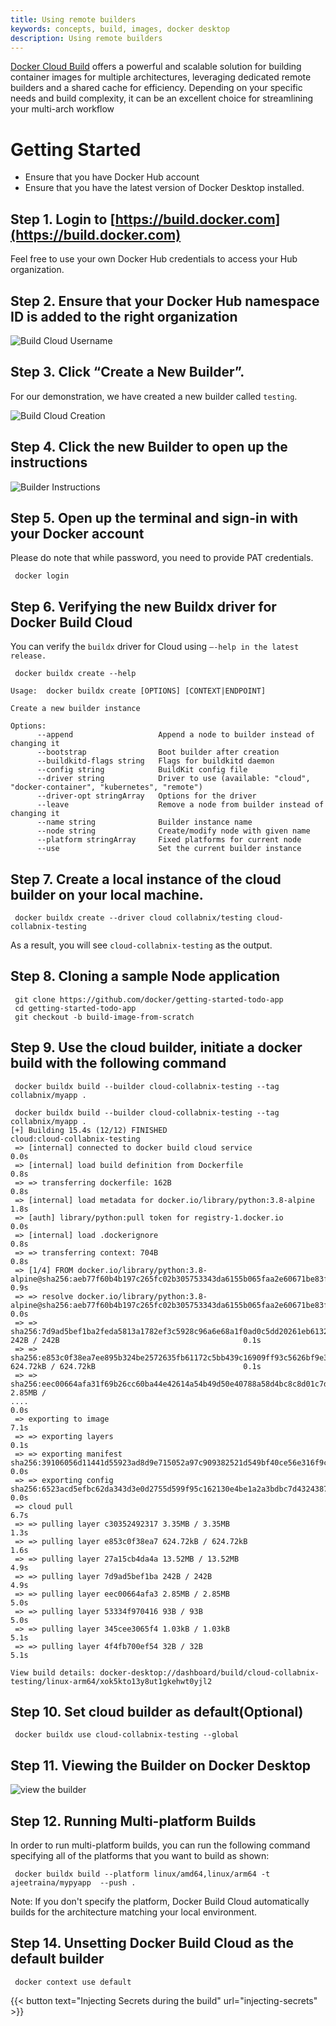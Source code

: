 ```yaml
---
title: Using remote builders
keywords: concepts, build, images, docker desktop
description: Using remote builders
---
```


[Docker Cloud Build](https://docs.docker.com/build/cloud/) offers a powerful and scalable solution for building container images for multiple architectures, leveraging dedicated remote builders and a shared cache for efficiency. Depending on your specific needs and build complexity, it can be an excellent choice for streamlining your multi-arch workflow


# Getting Started



* Ensure that you have Docker Hub account
* Ensure that you have the latest version of Docker Desktop installed.


## Step 1. Login to [https://build.docker.com](https://build.docker.com)

Feel free to use your own Docker Hub credentials to access your Hub organization.


## Step 2.  Ensure that your Docker Hub namespace ID is added to the right organization


![Build Cloud Username](build_cloud_userid.png)


## Step 3. Click “Create a New Builder”.

For our demonstration, we have created a new builder called `testing`.

![Build Cloud Creation](create_new_builder.png)



## Step 4.  Click the new Builder to open up the instructions

![Builder Instructions](builder_instructions.png)


## Step 5. Open up the terminal and sign-in with your Docker account

Please do note that while password, you need to provide PAT credentials.

```console
 docker login
```


## Step 6.  Verifying the new Buildx driver for Docker Build Cloud

You can verify the `buildx` driver for Cloud using `–-help in the latest release.`

```console
 docker buildx create --help

Usage:  docker buildx create [OPTIONS] [CONTEXT|ENDPOINT]

Create a new builder instance

Options:
      --append                   Append a node to builder instead of changing it
      --bootstrap                Boot builder after creation
      --buildkitd-flags string   Flags for buildkitd daemon
      --config string            BuildKit config file
      --driver string            Driver to use (available: "cloud", "docker-container", "kubernetes", "remote")
      --driver-opt stringArray   Options for the driver
      --leave                    Remove a node from builder instead of changing it
      --name string              Builder instance name
      --node string              Create/modify node with given name
      --platform stringArray     Fixed platforms for current node
      --use                      Set the current builder instance

```


## Step 7. Create a local instance of the cloud builder on your local machine.

```console
 docker buildx create --driver cloud collabnix/testing cloud-collabnix-testing
```

As a result, you will see `cloud-collabnix-testing` as the output.


## Step 8. Cloning a sample Node application

```console
 git clone https://github.com/docker/getting-started-todo-app
 cd getting-started-todo-app
 git checkout -b build-image-from-scratch
```
## Step 9. Use the cloud builder, initiate a docker build with the following command

```console
 docker buildx build --builder cloud-collabnix-testing --tag collabnix/myapp .
```

```
 docker buildx build --builder cloud-collabnix-testing --tag collabnix/myapp .
[+] Building 15.4s (12/12) FINISHED                                                                       cloud:cloud-collabnix-testing
 => [internal] connected to docker build cloud service                                                                             0.0s
 => [internal] load build definition from Dockerfile                                                                               0.8s
 => => transferring dockerfile: 162B                                                                                               0.8s
 => [internal] load metadata for docker.io/library/python:3.8-alpine                                                               1.8s
 => [auth] library/python:pull token for registry-1.docker.io                                                                      0.0s
 => [internal] load .dockerignore                                                                                                  0.8s
 => => transferring context: 704B                                                                                                  0.8s
 => [1/4] FROM docker.io/library/python:3.8-alpine@sha256:aeb77f60b4b197c265fc02b305753343da6155b065faa2e60671be83fc830d46         0.9s
 => => resolve docker.io/library/python:3.8-alpine@sha256:aeb77f60b4b197c265fc02b305753343da6155b065faa2e60671be83fc830d46         0.0s
 => => sha256:7d9ad5bef1ba2feda5813a1782ef3c5928c96a6e68a1f0ad0c5dd20261eb6132 242B / 242B                                         0.1s
 => => sha256:e853c0f38ea7ee895b324be2572635fb61172c5bb439c16909ff93c5626bf9e3 624.72kB / 624.72kB                                 0.1s
 => => sha256:eec00664afa31f69b26cc60ba44e42614a54b49d50e40788a58d4bc8c8d01c7d 2.85MB / 
....                                                                                                           0.0s
 => exporting to image                                                                                                             7.1s
 => => exporting layers                                                                                                            0.1s
 => => exporting manifest sha256:39106056d11441d55923ad8d9e715052a97c909382521d549bf40ce56e316f9c                                  0.0s
 => => exporting config sha256:6523acd5efbc62da343d3e0d2755d599f95c162130e4be1a2a3bdbc7d4324387                                    0.0s
 => cloud pull                                                                                                                     6.7s
 => => pulling layer c30352492317 3.35MB / 3.35MB                                                                                  1.3s
 => => pulling layer e853c0f38ea7 624.72kB / 624.72kB                                                                              1.6s
 => => pulling layer 27a15cb4da4a 13.52MB / 13.52MB                                                                                4.9s
 => => pulling layer 7d9ad5bef1ba 242B / 242B                                                                                      4.9s
 => => pulling layer eec00664afa3 2.85MB / 2.85MB                                                                                  5.0s
 => => pulling layer 53334f970416 93B / 93B                                                                                        5.0s
 => => pulling layer 345cee3065f4 1.03kB / 1.03kB                                                                                  5.1s
 => => pulling layer 4f4fb700ef54 32B / 32B                                                                                        5.1s

View build details: docker-desktop://dashboard/build/cloud-collabnix-testing/linux-arm64/xok5kto13y8ut1gkehwt0yjl2

```

## Step  10. Set cloud builder as default(Optional)

```console
 docker buildx use cloud-collabnix-testing --global
```


## Step 11. Viewing the Builder on Docker Desktop

![view the builder](builder_view.png)




## Step 12. Running Multi-platform Builds

In order to run multi-platform builds, you can run the following command specifying all of the platforms that you want to build as shown:


```console
 docker buildx build --platform linux/amd64,linux/arm64 -t ajeetraina/mypyapp  --push .
```

Note: If you don't specify the platform, Docker Build Cloud automatically builds for the architecture matching your local environment.


## Step 14. Unsetting Docker Build Cloud as the default builder

```console
 docker context use default
```

{{< button text="Injecting Secrets during the build" url="injecting-secrets" >}}
